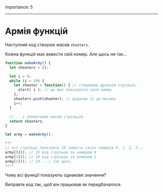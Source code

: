 importance: 5

---

# Армія функцій

Наступний код створює масив `shooters`.

Кожна функція має вивести свій номер. Але щось не так...

```js run
function makeArmy() {
  let shooters = [];

  let i = 0;
  while (i < 10) {
    let shooter = function() { // створюємо функцію стрільця,
      alert( i ); // що має показувати свій номер
    };
    shooters.push(shooter); // додаємо її до масиву
    i++;
  }

  // ...і повертаємо масив стрільців
  return shooters;
}

let army = makeArmy();

*!*
// всі стрільці показують 10 замість своїх номерів 0, 1, 2, 3...
army[0](); // 10 від стрільця за номером 0
army[1](); // 10 від стрільця за номером 1
army[2](); // 10 ...і так далі.
*/!*
```

Чому всі функції показують однакове значення?

Виправте код так, щоб він працював як передбачалося.

